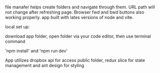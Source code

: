 file manafer helps create folders and navigate through them. URL path will not change after refreshing page. Browser fwd and bwd buttons also working properly. 
app built with lates versions of node and vite.

local set up:

download app folder, open folder via your code editor, then use terminal command 

'npm install' and 'npm run dev'

App utilizes dropbox api for access public folder, redux slice for state management and ant design for styling

